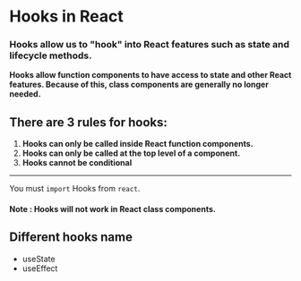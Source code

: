 # Hooks in React

### Hooks allow us to "hook" into React features such as state and lifecycle methods.


__Hooks allow function components to have access to state and other React features. Because of this, class components are generally no longer needed.__

## There are 3 rules for hooks:
1. **Hooks can only be called inside React function components.**
2. **Hooks can only be called at the top level of a component.**
3. **Hooks cannot be conditional**

---


You must `import` Hooks from `react`.

#### **Note** : Hooks will not work in React class components.


## Different hooks name

- useState
- useEffect

